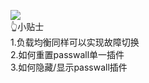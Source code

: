 ![](https://pic.downk.cc/item/5f04101914195aa5946fce39.png)          
👆小贴士               
1.负载均衡同样可以实现故障切换           
2.如何重置passwall单一插件                 
3.如何隐藏/显示passwall插件              

